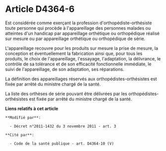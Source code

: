 # Article D4364-6

Est considérée comme exerçant la profession d'orthopédiste-orthésiste toute personne qui procède à l'appareillage des
personnes malades ou atteintes d'un handicap par appareillage orthétique ou orthopédique réalisé sur mesure ou par
appareillage orthétique ou orthopédique de série.

L'appareillage recouvre pour les produits sur mesure la prise de mesure, la conception et éventuellement la fabrication ainsi
que, pour tous les produits, le choix de l'appareillage, l'essayage, l'adaptation, la délivrance, le contrôle de sa tolérance
et de son efficacité fonctionnelle immédiate, le suivi de l'appareillage, de son adaptation, ses réparations. 

La définition des appareillages réservés aux orthopédistes-orthésistes est fixée par arrêté du ministre chargé de la santé.

La liste des orthèses de série pouvant être délivrées par les orthopédistes-orthésistes est fixée par arrêté du ministre
chargé de la santé.

**Liens relatifs à cet article**

	**Modifié par**:

	  - Décret n°2011-1432 du 3 novembre 2011 - art. 3

	**Cité par**:

	  - Code de la santé publique - art. D4364-10 (V)
